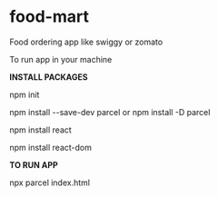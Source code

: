 # food-mart
Food ordering app like swiggy or zomato

To run app in your machine

**INSTALL PACKAGES**

npm init

npm install --save-dev parcel or npm install -D parcel

npm install react

npm install react-dom

**TO RUN APP**

npx parcel index.html

